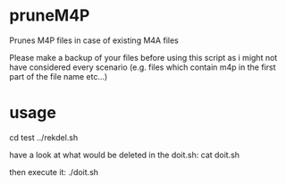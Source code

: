 # pruneM4P
Prunes M4P files in case of existing M4A files

Please make a backup of your files before using this script as i might not have considered every scenario (e.g. files which contain m4p in the first part of the file name etc...)

# usage
cd test
../rekdel.sh

have a look at what would be deleted in the doit.sh:
cat doit.sh

then execute it:
./doit.sh
